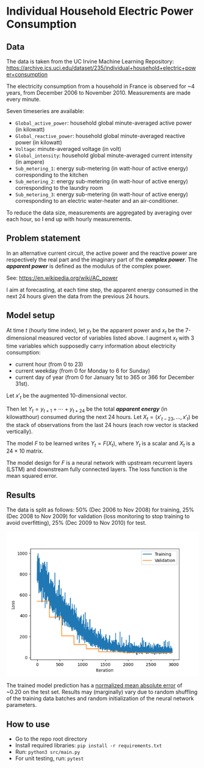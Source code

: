 # Individual Household Electric Power Consumption

## Data

The data is taken from the UC Irvine Machine Learning Repository: https://archive.ics.uci.edu/dataset/235/individual+household+electric+power+consumption

The electricity consumption from a household in France is observed for ~4 years, from December 2006 to November 2010. Measurements are made every minute.

Seven timeseries are available:

- `Global_active_power`: household global minute-averaged active power (in kilowatt)
- `Global_reactive_power`: household global minute-averaged reactive power (in kilowatt)
- `Voltage`: minute-averaged voltage (in volt)
- `Global_intensity`: household global minute-averaged current intensity (in  ampere)
- `Sub_metering_1`: energy sub-metering (in watt-hour of active energy) corresponding to the kitchen
- `Sub_metering_2`: energy sub-metering (in watt-hour of active energy) corresponding to the laundry room
- `Sub_metering_3`: energy sub-metering (in watt-hour of active energy) corresponding to an electric water-heater and an air-conditioner.

To reduce the data size, measurements are aggregated by averaging over each hour, so I end up with hourly measurements.

## Problem statement

In an alternative current circuit, the active power and the reactive power are respectively the real part and the imaginary part of the ***complex power***. The ***apparent power*** is defined as the modulus of the complex power.

See: https://en.wikipedia.org/wiki/AC_power

I aim at forecasting, at each time step, the apparent energy consumed in the next 24 hours given the data from the previous 24 hours.

## Model setup

At time $t$ (hourly time index), let $y_t$ be the apparent power and $x_t$ be the 7-dimensional measured vector of variables listed above. I augment $x_t$ with 3 time variables which supposedly carry information about electricity consumption:

- current hour (from 0 to 23)
- current weekday (from 0 for Monday to 6 for Sunday)
- current day of year (from 0 for January 1st to 365 or 366 for December 31st).

Let $x'_t$ be the augmented 10-dimensional vector.

Then let $Y_t = y_{t+1} + \cdots + y_{t+24}$ be the total ***apparent energy*** (in kilowatthour) consumed during the next 24 hours. Let $X_t = (x'_{t-23}, \dots, x'_t)$ be the stack of observations from the last 24 hours (each row vector is stacked vertically).

The model $F$ to be learned writes $Y_t = F(X_t)$, where $Y_t$ is a scalar and $X_t$ is a $24 \times 10$ matrix.

The model design for $F$ is a neural network with upstream recurrent layers (LSTM) and downstream fully connected layers. The loss function is the mean squared error.

## Results

The data is split as follows: 50% (Dec 2006 to Nov 2008) for training, 25% (Dec 2008 to Nov 2009) for validation (loss monitoring to stop training to avoid overfitting), 25% (Dec 2009 to Nov 2010) for test.

<p align="center">
  <img src="https://github.com/paulbuiqg/houselec/blob/main/viz/training_history.png" />
</p>

The trained model prediction has a [normalized mean absolute error](https://agrimabahl.medium.com/mape-v-s-mae-v-s-rmse-3e358fd58f65) of ~0.20 on the test set. Results may (marginally) vary due to random shuffling of the training data batches and random initialization of the neural network parameters.

## How to use

- Go to the repo root directory
- Install required libraries: `pip install -r requirements.txt`
- Run: `python3 src/main.py`
- For unit testing, run: `pytest`
